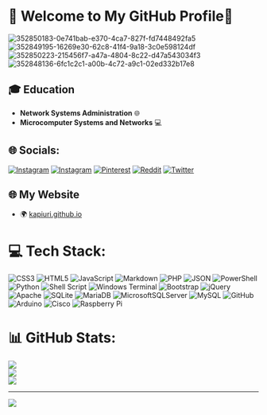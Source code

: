 # 👾 Welcome to My GitHub Profile👾

![352850183-0e741bab-e370-4ca7-827f-fd7448492fa5](https://github.com/user-attachments/assets/4a018a46-514b-41e4-81e9-276b19b10ab5)
![352849195-16269e30-62c8-41f4-9a18-3c0e598124df](https://github.com/user-attachments/assets/cf1de788-e80c-4061-8ff2-ff4c80b72e43)
![352850223-215456f7-a47a-4804-8c22-d47a543034f3](https://github.com/user-attachments/assets/4b6a0c10-d9d4-46bb-b2f0-b5273411cd1b)
![352848136-6fc1c2c1-a00b-4c72-a9c1-02ed332b17e8](https://github.com/user-attachments/assets/cf0d6074-dc80-4f96-a844-24200c3c3444)


## 🎓 Education

- **Network Systems Administration** 🌐
- **Microcomputer Systems and Networks** 💻

## 🌐 Socials:
[![Instagram](https://img.shields.io/badge/Instagram-%23E4405F.svg?logo=Instagram&logoColor=white)](https://instagram.com/pablo_kappa) [![Instagram](https://img.shields.io/badge/Instagram-%23E4405F.svg?logo=Instagram&logoColor=white)](https://instagram.com/kapiuri) [![Pinterest](https://img.shields.io/badge/Pinterest-%23E60023.svg?logo=Pinterest&logoColor=white)](https://pinterest.com/kapiuri) [![Reddit](https://img.shields.io/badge/Reddit-%23FF4500.svg?logo=Reddit&logoColor=white)](https://reddit.com/user/capiuri) [![Twitter](https://img.shields.io/twitter/url/https/twitter.com/pablo_kappa.svg?style=social&label=Twitter)](https://x.com/pablo_kappa)

 

## 🌐 My Website

- 🌍 [kapiuri.github.io](https://kapiuri.github.io)


# 💻 Tech Stack:
![CSS3](https://img.shields.io/badge/css3-%231572B6.svg?style=for-the-badge&logo=css3&logoColor=white) ![HTML5](https://img.shields.io/badge/html5-%23E34F26.svg?style=for-the-badge&logo=html5&logoColor=white) ![JavaScript](https://img.shields.io/badge/javascript-%23323330.svg?style=for-the-badge&logo=javascript&logoColor=%23F7DF1E) ![Markdown](https://img.shields.io/badge/markdown-%23000000.svg?style=for-the-badge&logo=markdown&logoColor=white) ![PHP](https://img.shields.io/badge/php-%23777BB4.svg?style=for-the-badge&logo=php&logoColor=white) ![JSON](https://img.shields.io/badge/json-%23000000.svg?style=for-the-badge&logo=json&logoColor=white) ![PowerShell](https://img.shields.io/badge/PowerShell-%235391FE.svg?style=for-the-badge&logo=powershell&logoColor=white) ![Python](https://img.shields.io/badge/python-3670A0?style=for-the-badge&logo=python&logoColor=ffdd54) ![Shell Script](https://img.shields.io/badge/shell_script-%23121011.svg?style=for-the-badge&logo=gnu-bash&logoColor=white) ![Windows Terminal](https://img.shields.io/badge/Windows%20Terminal-%234D4D4D.svg?style=for-the-badge&logo=windows-terminal&logoColor=white) ![Bootstrap](https://img.shields.io/badge/bootstrap-%238511FA.svg?style=for-the-badge&logo=bootstrap&logoColor=white) ![jQuery](https://img.shields.io/badge/jquery-%230769AD.svg?style=for-the-badge&logo=jquery&logoColor=white) ![Apache](https://img.shields.io/badge/apache-%23D42029.svg?style=for-the-badge&logo=apache&logoColor=white) ![SQLite](https://img.shields.io/badge/sqlite-%2307405e.svg?style=for-the-badge&logo=sqlite&logoColor=white) ![MariaDB](https://img.shields.io/badge/MariaDB-003545?style=for-the-badge&logo=mariadb&logoColor=white) ![MicrosoftSQLServer](https://img.shields.io/badge/Microsoft%20SQL%20Server-CC2927?style=for-the-badge&logo=microsoft%20sql%20server&logoColor=white) ![MySQL](https://img.shields.io/badge/mysql-4479A1.svg?style=for-the-badge&logo=mysql&logoColor=white) ![GitHub](https://img.shields.io/badge/github-%23121011.svg?style=for-the-badge&logo=github&logoColor=white) ![Arduino](https://img.shields.io/badge/-Arduino-00979D?style=for-the-badge&logo=Arduino&logoColor=white) ![Cisco](https://img.shields.io/badge/cisco-%23049fd9.svg?style=for-the-badge&logo=cisco&logoColor=black) ![Raspberry Pi](https://img.shields.io/badge/-RaspberryPi-C51A4A?style=for-the-badge&logo=Raspberry-Pi)
# 📊 GitHub Stats:
![](https://github-readme-stats.vercel.app/api?username=kapiuri&theme=dark&hide_border=false&include_all_commits=false&count_private=false)<br/>
![](https://github-readme-streak-stats.herokuapp.com/?user=kapiuri&theme=dark&hide_border=false)<br/>
![](https://github-readme-stats.vercel.app/api/top-langs/?username=kapiuri&theme=dark&hide_border=false&include_all_commits=false&count_private=false&layout=compact)

---
[![](https://visitcount.itsvg.in/api?id=kapiuri&icon=8&color=1)](https://visitcount.itsvg.in)

